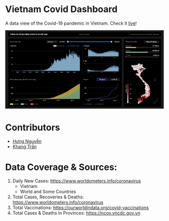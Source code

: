 # Vietnam Covid Dashboard

A data view of the Covid-19 pandemic in Vietnam. Check it [live](https://hulk1999.github.io/CovidDashboard/)!

![](images/thumbnail.jpg)

# Contributors
- [Hưng Nguyễn](https://hulk1999.github.io/Portfolio)
- [Khang Trần](https://www.linkedin.com/in/khanggtrann/)

# Data Coverage & Sources:
1. Daily New Cases: https://www.worldometers.info/coronavirus
	* Vietnam
	* World and Some Countries
2. Total Cases, Recoveries & Deaths: https://www.worldometers.info/coronavirus
3. Total Vaccinations: https://ourworldindata.org/covid-vaccinations
4. Total Cases & Deaths in Provinces: https://ncov.vncdc.gov.vn